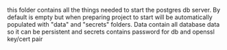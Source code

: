 this folder contains all the things needed to start the postgres db server.
By default is empty but when preparing project to start will be automatically populated with "data" and "secrets" folders. Data contain all database data so it can be persistent and secrets contains password for db and openssl key/cert pair 